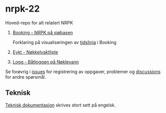 # nrpk-22

Hoved-repo for alt relatert NRPK

1. [Booking - NRPK på sjøbasen](/docs/booking/README.md)

   Forklaring på visualiseringen
   av [tidslinja](https://github.com/schpaa/nrpk-22/issues/9) i Booking


2. [Eykt - Nøkkelvaktliste](/docs/eykt/README.md)

3. [Logg - Båtloggen på Nøklevann](/docs/logg/README.md)

Se forøvrig i [issues](https://github.com/schpaa/nrpk-22/issues) for
registrering av oppgaver, problemer
og [discussions](https://github.com/schpaa/nrpk-22/discussions) for andre
spørsmål.

## Teknisk

[Teknisk dokumentasjon](/docs/teknisk/README.md) skrives stort sett på engelsk.
